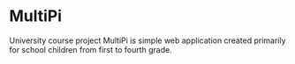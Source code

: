 # MultiPi
University course project
MultiPi is simple web application created primarily for school children from first to fourth grade.
